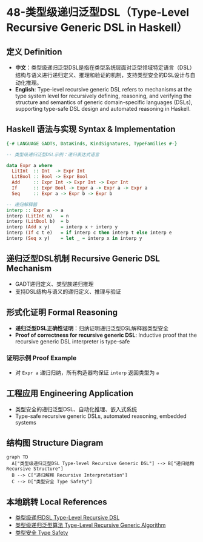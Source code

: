 # 48-类型级递归泛型DSL（Type-Level Recursive Generic DSL in Haskell）

## 定义 Definition

- **中文**：类型级递归泛型DSL是指在类型系统层面对泛型领域特定语言（DSL）结构与语义进行递归定义、推理和验证的机制，支持类型安全的DSL设计与自动化推理。
- **English**: Type-level recursive generic DSL refers to mechanisms at the type system level for recursively defining, reasoning, and verifying the structure and semantics of generic domain-specific languages (DSLs), supporting type-safe DSL design and automated reasoning in Haskell.

## Haskell 语法与实现 Syntax & Implementation

```haskell
{-# LANGUAGE GADTs, DataKinds, KindSignatures, TypeFamilies #-}

-- 类型级递归泛型DSL示例：递归表达式语言

data Expr a where
  LitInt  :: Int  -> Expr Int
  LitBool :: Bool -> Expr Bool
  Add     :: Expr Int -> Expr Int -> Expr Int
  If      :: Expr Bool -> Expr a -> Expr a -> Expr a
  Seq     :: Expr a -> Expr b -> Expr b

-- 递归解释器
interp :: Expr a -> a
interp (LitInt n)   = n
interp (LitBool b)  = b
interp (Add x y)    = interp x + interp y
interp (If c t e)   = if interp c then interp t else interp e
interp (Seq x y)    = let _ = interp x in interp y
```

## 递归泛型DSL机制 Recursive Generic DSL Mechanism

- GADT递归定义、类型族递归推理
- 支持DSL结构与语义的递归定义、推理与验证

## 形式化证明 Formal Reasoning

- **递归泛型DSL正确性证明**：归纳证明递归泛型DSL解释器类型安全
- **Proof of correctness for recursive generic DSL**: Inductive proof that the recursive generic DSL interpreter is type-safe

### 证明示例 Proof Example

- 对 `Expr a` 递归归纳，所有构造器均保证 `interp` 返回类型为 `a`

## 工程应用 Engineering Application

- 类型安全的递归泛型DSL、自动化推理、嵌入式系统
- Type-safe recursive generic DSLs, automated reasoning, embedded systems

## 结构图 Structure Diagram

```mermaid
graph TD
  A["类型级递归泛型DSL Type-level Recursive Generic DSL"] --> B["递归结构 Recursive Structure"]
  B --> C["递归解释 Recursive Interpretation"]
  C --> D["类型安全 Type Safety"]
```

## 本地跳转 Local References

- [类型级递归DSL Type-Level Recursive DSL](../65-Type-Level-Recursive-DSL/01-Type-Level-Recursive-DSL-in-Haskell.md)
- [类型级递归泛型算法 Type-Level Recursive Generic Algorithm](../72-Type-Level-Recursive-Generic-Algorithm/01-Type-Level-Recursive-Generic-Algorithm-in-Haskell.md)
- [类型安全 Type Safety](../14-Type-Safety/01-Type-Safety-in-Haskell.md)

